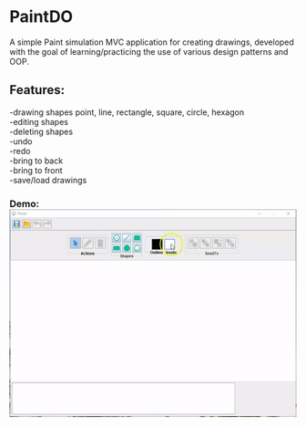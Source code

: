 # PaintDO
 A simple Paint simulation MVC application for creating drawings, developed with the goal of learning/practicing the use of various design patterns and OOP.

 ## Features:<br/>
 -drawing shapes  point, line, rectangle, square, circle, hexagon<br/>
 -editing shapes<br/>
 -deleting shapes<br/>
 -undo<br/>
 -redo<br/>
 -bring to back<br/>
 -bring to front<br/>
 -save/load drawings<br/>
 ### Demo: <br/>![](demo.gif)

